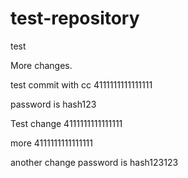# test-repository
test

More changes.

test commit with cc 4111111111111111

password is hash123

Test change 4111111111111111


more 4111111111111111


another change password is hash123123